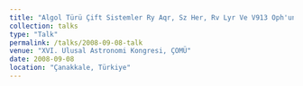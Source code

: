 ```yaml
---
title: "Algol Türü Çift Sistemler Ry Aqr, Sz Her, Rv Lyr Ve V913 Oph'un Yörünge Dönemi Değişimlerinde Olası Üçüncü Cisim Etkisi"
collection: talks
type: "Talk"
permalink: /talks/2008-09-08-talk
venue: "XVI. Ulusal Astronomi Kongresi, ÇOMÜ"
date: 2008-09-08
location: "Çanakkale, Türkiye"
---
```


<!-- This is a description of your talk, which is a markdown files that can be all markdown-ified like any other post. Yay markdown!
-->
